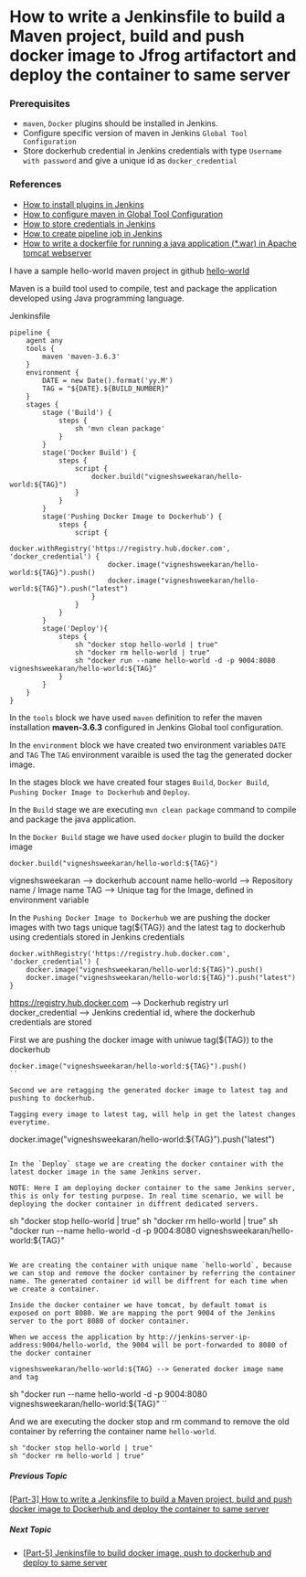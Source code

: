 # How to write a Jenkinsfile to build a Maven project, build and push docker image to Jfrog artifactort and deploy the container to same server

### Prerequisites
* `maven`, `Docker` plugins should be installed in Jenkins. 
* Configure specific version of maven in Jenkins `Global Tool Configuration`
* Store dockerhub credential in Jenkins credentials with type `Username with password` and give a unique id as `docker_credential` 

### References
* [How to install plugins in Jenkins](/content/jenkins/tutorials/common/02-how-to-install-plugins)
* [How to configure maven in Global Tool Configuration](/content/jenkins/tutorials/common/03-global-tool-configurations)
* [How to store credentials in Jenkins](https://vigneshsweekaran.github.io/content/jenkins/tutorials/common/04-how-to-store-credentials-in-jenkins)
* [How to create pipeline job in Jenkins](/content/jenkins/tutorials/pipeline/01-how-to-create-pipeline-job)
* [How to write a dockerfile for running a java application (*.war) in Apache tomcat webserver](/content/docker/tutorials/Dockerfile/04-how-to-write-a-dockerfile-for-running-war-file-in-tomcat)

I have a sample hello-world maven project in github [hello-world](https://github.com/vigneshsweekaran/hello-world)

Maven is a build tool used to compile, test and package the application developed using Java programming language.

Jenkinsfile
```
pipeline {
    agent any
    tools {
        maven 'maven-3.6.3' 
    }
    environment {
        DATE = new Date().format('yy.M')
        TAG = "${DATE}.${BUILD_NUMBER}"
    }
    stages {
        stage ('Build') {
            steps {
                sh 'mvn clean package'
            }
        }
        stage('Docker Build') {
            steps {
                script {
                    docker.build("vigneshsweekaran/hello-world:${TAG}")
                }
            }
        }
	    stage('Pushing Docker Image to Dockerhub') {
            steps {
                script {
                    docker.withRegistry('https://registry.hub.docker.com', 'docker_credential') {
                        docker.image("vigneshsweekaran/hello-world:${TAG}").push()
                        docker.image("vigneshsweekaran/hello-world:${TAG}").push("latest")
                    }
                }
            }
        }
        stage('Deploy'){
            steps {
                sh "docker stop hello-world | true"
                sh "docker rm hello-world | true"
                sh "docker run --name hello-world -d -p 9004:8080 vigneshsweekaran/hello-world:${TAG}"
            }
        }
    }
}
```

In the `tools` block we have used `maven` definition to refer the maven installation **maven-3.6.3** configured in Jenkins Global tool configuration.

In the `environment` block we have created two environment variables `DATE` and `TAG` The `TAG` environment varaible is used the tag the generated docker image.

In the stages block we have created four stages `Build`, `Docker Build`, `Pushing Docker Image to Dockerhub` and `Deploy`. 

In the `Build` stage we are executing `mvn clean package` command to compile and package the java application.

In the `Docker Build` stage we have used `docker` plugin to build the docker image
```
docker.build("vigneshsweekaran/hello-world:${TAG}")
```
vigneshsweekaran --> dockerhub account name
hello-world --> Repository name / Image name
TAG --> Unique tag for the Image, defined in environment variable

In the `Pushing Docker Image to Dockerhub` we are pushing the docker images with two tags unique tag(${TAG}) and the latest tag to dockerhub using credentials stored in Jenkins credentials
```
docker.withRegistry('https://registry.hub.docker.com', 'docker_credential') {
    docker.image("vigneshsweekaran/hello-world:${TAG}").push()
    docker.image("vigneshsweekaran/hello-world:${TAG}").push("latest")
}
```
https://registry.hub.docker.com --> Dockerhub registry url
docker_credential --> Jenkins credential id, where the dockerhub credentials are stored

First we are pushing the docker image with uniwue tag(${TAG}) to the dockerhub  
```
docker.image("vigneshsweekaran/hello-world:${TAG}").push()
``

Second we are retagging the generated docker image to latest tag and pushing to dockerhub.

Tagging every image to latest tag, will help in get the latest changes everytime.
```
docker.image("vigneshsweekaran/hello-world:${TAG}").push("latest")
```

In the `Deploy` stage we are creating the docker container with the latest docker image in the same Jenkins server.

NOTE: Here I am deploying docker container to the same Jenkins server, this is only for testing purpose. In real time scenario, we will be deploying the docker container in diffrent dedicated servers.

```
sh "docker stop hello-world | true"
sh "docker rm hello-world | true"
sh "docker run --name hello-world -d -p 9004:8080 vigneshsweekaran/hello-world:${TAG}"
```

We are creating the container with unique name `hello-world`, because we can stop and remove the docker container by referring the container name. The generated container id will be diffrent for each time when we create a container.

Inside the docker container we have tomcat, by default tomat is exposed on port 8080. We are mapping the port 9004 of the Jenkins server to the port 8080 of docker container.

When we access the application by http://jenkins-server-ip-address:9004/hello-world, the 9004 will be port-forwarded to 8080 of the docker container

vigneshsweekaran/hello-world:${TAG} --> Generated docker image name and tag

```
sh "docker run --name hello-world -d -p 9004:8080 vigneshsweekaran/hello-world:${TAG}"
``

And we are executing the docker stop and rm command to remove the old container by referring the container name `hello-world`.
```
sh "docker stop hello-world | true"
sh "docker rm hello-world | true"
```

##### Previous Topic
[[Part-3] How to write a Jenkinsfile to build a Maven project, build and push docker image to Dockerhub and deploy the container to same server](/content/jenkins/tutorials/pipeline/05-jenkinsfile-to-build-docker-image-push-deploy-to-same-server)

##### Next Topic
* [[Part-5] Jenkinsfile to build docker image, push to dockerhub and deploy to same server](/content/jenkins/tutorials/pipeline/)